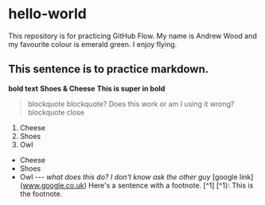 # hello-world
This repository is for practicing GitHub Flow. 
My name is Andrew Wood and my favourite colour is emerald green. 
I enjoy flying. 
## This sentence is to practice markdown. 
**bold text** **Shoes & Cheese** **This is super in bold**
> blockquote blockquote? Does this work or am I using it wrong?
> blockquote close
1. Cheese
2. Shoes
3. Owl
- Cheese
- Shoes
- Owl
--- *what does this do?*
  *I don't know*
  *ask the other guy*
[google link] (www.google.co.uk)
Here's a sentence with a footnote. [^1]
[^1}: This is the footnote.
